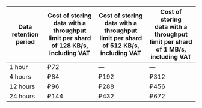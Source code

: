 | Data<br/>retention period | Cost of storing<br/>data with a<br/>throughput<br/>limit per shard of 128 KB/s,<br/>including VAT | Cost of storing<br/>data with a<br/>throughput<br/>limit per shard of 512 KB/s,<br/>including VAT | Cost of storing<br/>data with a<br/>throughput<br/>limit per shard of 1 MB/s,<br/>including VAT |
| --- | --- | --- | --- |
| 1 hour | ₽72 | — | — |
| 4 hours | ₽84 | ₽192 | ₽312 |
| 12 hours | ₽96 | ₽288 | ₽456 |
| 24 hours | ₽144 | ₽432 | ₽672 |

